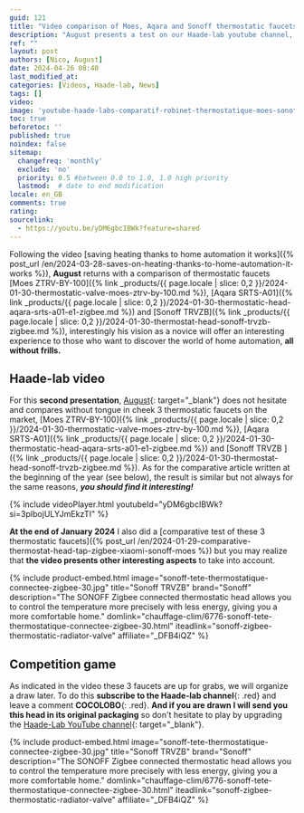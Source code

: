 ```yaml
---
guid: 121
title: "Video comparison of Moes, Aqara and Sonoff thermostatic faucets"
description: "August presents a test on our Haade-lab youtube channel, a comparison of Moes ZTRV-BY-100, Aqara SRTS-A01 and Sonoff TRVZB thermostatic faucets"
ref: ""
layout: post
authors: [Nico, August]
date: 2024-04-26 08:40
last_modified_at: 
categories: [Videos, Haade-lab, News]
tags: []
video: 
image: 'youtube-haade-labs-comparatif-robinet-thermostatique-moes-sonoff-aqara.png'
toc: true
beforetoc: ''
published: true
noindex: false
sitemap:
  changefreq: 'monthly'
  exclude: 'no'
  priority: 0.5 #between 0.0 to 1.0, 1.0 high priority
  lastmod:  # date to end modification
locale: en_GB
comments: true
rating:  
sourcelink:
  - https://youtu.be/yDM6gbcIBWk?feature=shared
---
```


Following the video [saving heating thanks to home automation it works]({% post_url /en/2024-03-28-saves-on-heating-thanks-to-home-automation-it-works %}), **August** returns with a comparison of thermostatic faucets [Moes ZTRV-BY-100]({% link _products/{{ page.locale | slice: 0,2 }}/2024-01-30-thermostatic-valve-moes-ztrv-by-100.md %}), [Aqara SRTS-A01]({% link _products/{{ page.locale | slice: 0,2 }}/2024-01-30-thermostatic-head-aqara-srts-a01-e1-zigbee.md %}) and [Sonoff TRVZB]({% link _products/{{ page.locale | slice: 0,2 }}/2024-01-30-thermostat-head-sonoff-trvzb-zigbee.md %}), interestingly his vision as a novice will offer an interesting experience to those who want to discover the world of home automation, **all without frills.**

## Haade-lab video

For this **second presentation**, [August](/en/author-august/){: target="_blank"} does not hesitate and compares without tongue in cheek 3 thermostatic faucets on the market, [Moes ZTRV-BY-100]({% link _products/{{ page.locale | slice: 0,2 }}/2024-01-30-thermostatic-valve-moes-ztrv-by-100.md %}), [Aqara SRTS-A01]({% link _products/{{ page.locale | slice: 0,2 }}/2024-01-30-thermostatic-head-aqara-srts-a01-e1-zigbee.md %}) and [Sonoff TRVZB ]({% link _products/{{ page.locale | slice: 0,2 }}/2024-01-30-thermostat-head-sonoff-trvzb-zigbee.md %}). As for the comparative article written at the beginning of the year (see below), the result is similar but not always for the same reasons, ***you should find it interesting!***

{% include videoPlayer.html youtubeId="yDM6gbcIBWk?si=3pIbojULYJmEkzTI" %}

**At the end of January 2024** I also did a [comparative test of these 3 thermostatic faucets]({% post_url /en/2024-01-29-comparative-thermostat-head-tap-zigbee-xiaomi-sonoff-moes %}) but you may realize that **the video presents other interesting aspects** to take into account.

{% include product-embed.html image="sonoff-tete-thermostatique-connectee-zigbee-30.jpg" title="Sonoff TRVZB" brand="Sonoff" description="The SONOFF Zigbee connected thermostatic head allows you to control the temperature more precisely with less energy, giving you a more comfortable home." domlink="chauffage-clim/6776-sonoff-tete-thermostatique-connectee-zigbee-30.html" iteadlink="sonoff-zigbee-thermostatic-radiator-valve" affiliate="_DFB4iQZ" %}

## Competition game

As indicated in the video these 3 faucets are up for grabs, we will organize a draw later. To do this **subscribe to the Haade-lab channel**{: .red} and leave a comment **COCOLOBO**{: .red}.
**And if you are drawn I will send you this head in its original packaging** so don't hesitate to play by upgrading the [Haade-Lab YouTube channel](https://www.youtube.com/channel/UCcXJ1ZsjEvQxuWJy7gH-A6w){: target="_blank"}.

{% include product-embed.html image="sonoff-tete-thermostatique-connectee-zigbee-30.jpg" title="Sonoff TRVZB" brand="Sonoff" description="The SONOFF Zigbee connected thermostatic head allows you to control the temperature more precisely with less energy, giving you a more comfortable home." domlink="chauffage-clim/6776-sonoff-tete-thermostatique-connectee-zigbee-30.html" iteadlink="sonoff-zigbee-thermostatic-radiator-valve" affiliate="_DFB4iQZ" %}

